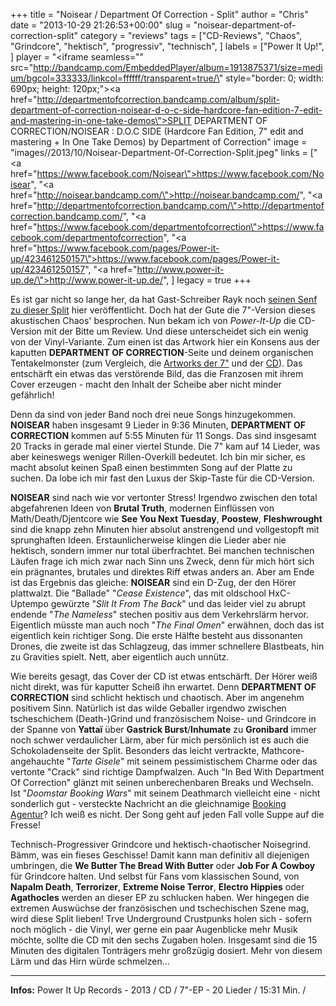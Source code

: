 +++
title = "Noisear / Department Of Correction - Split"
author = "Chris"
date = "2013-10-29 21:26:53+00:00"
slug = "noisear-department-of-correction-split"
category = "reviews"
tags = ["CD-Reviews", "Chaos", "Grindcore", "hektisch", "progressiv", "technisch", ]
labels = ["Power It Up!", ]
player = "<iframe seamless=\"\" src=\"http://bandcamp.com/EmbeddedPlayer/album=1913875371/size=medium/bgcol=333333/linkcol=ffffff/transparent=true/\" style=\"border: 0; width: 690px; height: 120px;\"><a href=\"http://departmentofcorrection.bandcamp.com/album/split-department-of-correction-noisear-d-o-c-side-hardcore-fan-edition-7-edit-and-mastering-in-one-take-demos\">SPLIT DEPARTMENT OF CORRECTION/NOISEAR : D.O.C SIDE (Hardcore Fan Edition, 7\" edit and mastering + In One Take Demos) by Department of Correction</a></iframe>"
image = "images//2013/10/Noisear-Department-Of-Correction-Split.jpeg"
links = ["<a href=\"https://www.facebook.com/Noisear\">https://www.facebook.com/Noisear</a>", "<a href=\"http://noisear.bandcamp.com/\">http://noisear.bandcamp.com/</a>", "<a href=\"http://departmentofcorrection.bandcamp.com/\">http://departmentofcorrection.bandcamp.com/</a>", "<a href=\"https://www.facebook.com/departmentofcorrection\">https://www.facebook.com/departmentofcorrection</a>", "<a href=\"https://www.facebook.com/pages/Power-it-up/423461250157\">https://www.facebook.com/pages/Power-it-up/423461250157</a>", "<a href=\"http://www.power-it-up.de/\">http://www.power-it-up.de/</a>", ]
legacy = true
+++

Es ist gar nicht so lange her, da hat Gast-Schreiber Rayk noch <a href="http://necroslaughter.de/2013/06/noiseardeparment-of-correction-split-ep/">seinen Senf zu dieser Split</a> hier veröffentlicht. Doch hat der Gute die 7"-Version dieses akustischen Chaos' besprochen. Nun bekam ich von _Power-It-Up_ die CD-Version mit der Bitte um Review. Und diese unterscheidet sich ein wenig von der Vinyl-Variante. Zum einen ist das Artwork hier ein Konsens aus der kaputten **DEPARTMENT OF CORRECTION**-Seite und deinem organischen Tentakelmonster (zum Vergleich, die <a href="http://www.discogs.com/viewimages?release=3884112">Artworks der 7"</a> und der <a href="http://www.discogs.com/viewimages?release=4202162">CD</a>). Das entschärft ein etwas das verstörende Bild, das die Franzosen mit ihrem Cover erzeugen - macht den Inhalt der Scheibe aber nicht minder gefährlich!

Denn da sind von jeder Band noch drei neue Songs hinzugekommen. **NOISEAR** haben insgesamt 9 Lieder in 9:36 Minuten, **DEPARTMENT OF CORRECTION** kommen auf 5:55 Minuten für 11 Songs. Das sind insgesamt 20 Tracks in gerade mal einer viertel Stunde. Die 7" kam auf 14 Lieder, was aber keineswegs weniger Rillen-Overkill bedeutet. Ich bin mir sicher, es macht absolut keinen Spaß einen bestimmten Song auf der Platte zu suchen. Da lobe ich mir fast den Luxus der Skip-Taste für die CD-Version.

**NOISEAR** sind nach wie vor vertonter Stress! Irgendwo zwischen den total abgefahrenen Ideen von **Brutal Truth**, modernen Einflüssen von Math/Death/Djentcore wie **See You Next Tuesday**, **Poostew**, **Fleshwrought** sind die knapp zehn Minuten hier absolut anstrengend und vollgestopft mit sprunghaften Ideen. Erstaunlicherweise klingen die Lieder aber nie hektisch, sondern immer nur total überfrachtet. Bei manchen technischen Läufen frage ich mich zwar nach Sinn uns Zweck, denn für mich hört sich ein prägnantes, brutales und direktes Riff etwas anders an. Aber am Ende ist das Ergebnis das gleiche: **NOISEAR** sind ein D-Zug, der den Hörer plattwalzt.
Die "Ballade" "_Cease Existence_", das mit oldschool HxC-Uptempo gewürzte "_Slit It From The Back_" und das leider viel zu abrupt endende "_The Nameless_" stechen positiv aus dem Verkehrslärm hervor. Eigentlich müsste man auch noch "_The Final Omen_" erwähnen, doch das ist eigentlich kein richtiger Song. Die erste Hälfte besteht aus dissonanten Drones, die zweite ist das Schlagzeug, das immer schnellere Blastbeats, hin zu Gravities spielt. Nett, aber eigentlich auch unnütz.

Wie bereits gesagt, das Cover der CD ist etwas entschärft. Der Hörer weiß nicht direkt, was für kaputter Scheiß ihn erwartet. Denn **DEPARTMENT OF CORRECTION** sind schlicht hektisch und chaotisch. Aber im angenehm positivem Sinn. Natürlich ist das wilde Geballer irgendwo zwischen tscheschichem (Death-)Grind und französischem Noise- und Grindcore in der Spanne von **Yattaï** über **Gastrick Burst**/**Inhumate** zu **Gronibard** immer noch schwer verdaulicher Lärm, aber für mich persönlich ist es auch die Schokoladenseite der Split.
Besonders das leicht vertrackte, Mathcore-angehauchte "_Tarte Gisele_" mit seinem pessimistischem Charme oder das vertonte "Crack" sind richtige Dampfwalzen. Auch "In Bed With Department Of Correction" glänzt mit seinen unberechenbaren Breaks und Wechseln. Ist "_Doomstar Booking Wars_" mit seinem Deathmarch vielleicht eine - nicht sonderlich gut - versteckte Nachricht an die gleichnamige <a href="http://www.doomstarbookings.com/">Booking Agentur</a>? Ich weiß es nicht. Der Song geht auf jeden Fall volle Suppe auf die Fresse!

Technisch-Progressiver Grindcore und hektisch-chaotischer Noisegrind. Bämm, was ein fieses Geschisse! Damit kann man definitiv all diejenigen umbringen, die **We Butter The Bread With Butter** oder **Job For A Cowboy** für Grindcore halten. Und selbst für Fans vom klassischen Sound, von **Napalm Death**, **Terrorizer**, **Extreme Noise Terror**, **Electro Hippies** oder **Agathocles** werden an dieser EP zu schlucken haben. Wer hingegen die extremen Auswüchse der französischen und tschechischen Szene mag, wird diese Split lieben! Trve Underground Crustpunks holen sich - sofern noch möglich - die Vinyl, wer gerne ein paar Augenblicke mehr Musik möchte, sollte die CD mit den sechs Zugaben holen. Insgesamt sind die 15 Minuten des digitalen Tonträgers mehr großzügig dosiert. Mehr von diesem Lärm und das Hirn würde schmelzen...





---
**Infos:**
Power It Up Records - 2013 / 
CD / 7"-EP - 20 Lieder / 15:31 Min. / 
